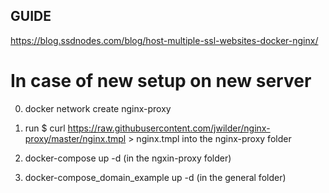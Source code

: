 
## GUIDE

 https://blog.ssdnodes.com/blog/host-multiple-ssl-websites-docker-nginx/


# In case of new setup on new server
0. docker network create nginx-proxy

1. run $ curl https://raw.githubusercontent.com/jwilder/nginx-proxy/master/nginx.tmpl > nginx.tmpl
into the nginx-proxy folder

2. docker-compose up -d (in the ngxin-proxy folder)

3. docker-compose_domain_example up -d (in the general folder)
